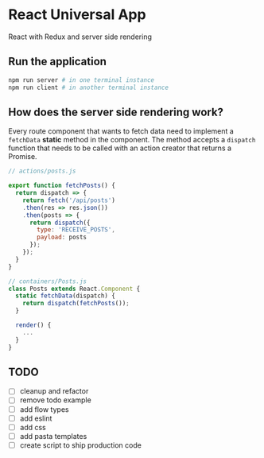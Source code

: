 # React Universal App
React with Redux and server side rendering

## Run the application

```bash
npm run server # in one terminal instance
npm run client # in another terminal instance
```

## How does the server side rendering work?
Every route component that wants to fetch data need to implement a `fetchData` **static** method in the component. The method accepts a `dispatch` function that needs to be called with an action creator that returns a Promise.

```js
// actions/posts.js

export function fetchPosts() {
  return dispatch => {
    return fetch('/api/posts')
    .then(res => res.json())
    .then(posts => {
      return dispatch({
        type: 'RECEIVE_POSTS',
        payload: posts
      });
    });
  }
}
```

```js
// containers/Posts.js
class Posts extends React.Component {
  static fetchData(dispatch) {
    return dispatch(fetchPosts());
  }

  render() {
    ...
  }
}
```

## TODO

- [ ] cleanup and refactor
- [ ] remove todo example
- [ ] add flow types
- [ ] add eslint
- [ ] add css
- [ ] add pasta templates
- [ ] create script to ship production code
